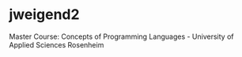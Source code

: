 # jweigend2
Master Course: Concepts of Programming Languages - University of Applied Sciences Rosenheim
